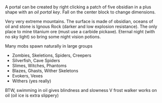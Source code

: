 A portal can be created by right clicking a patch of five obsidian in a plus shape with an *oil portal key*. Fall on the center block to change dimensions. 

Very very extreme mountains. The surface is made of obsidian, oceans of oil and stone is Ignous Rock (darker and low explosion resistance). The only place to mine titanium ore (must use a carbide pickaxe). Eternal night (with no sky light) so bring some night vision potions.

Many mobs spawn naturally in large groups
- Zombies, Skeletions, Spiders, Creepers
- Silverfish, Cave Spiders
- Slimes, Witches, Phantoms
- Blazes, Ghasts, Wither Skeletons
- Evokers, Vexes
- Withers (yes really)

BTW, swimming in oil gives blindness and slowness V
frost walker works on oil (oil ice is extra slippery)